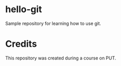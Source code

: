 # hello-git
Sample repository for learning how to use git.
# Credits
This repository was created during a course on PUT.
